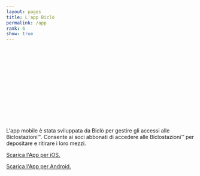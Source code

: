 ```yaml
---
layout: pages
title: L'app Biclò
permalink: /app
rank: 6
show: true
---
```


<div class="mt-5 mb-5" style="margin: auto; width: max(20vw, 200px); height: max(20vw, 200px);">
    <div class="rounded-circle" style="margin: auto; width: max(20vw, 200px); height: max(20vw, 200px); margin: auto; width: 100%; height: 100%; background-image: url('res/img/biclo-app.jpg'); background-size: cover; "></div> 
</div>

L'app mobile è stata sviluppata da Biclò per gestire gli accessi alle Biclostazioni™.
Consente ai soci abbonati di accedere alle Biclostazioni™ per depositare e ritirare i loro mezzi.


<a href=""> Scarica l'App per iOS. </a>

<a href=""> Scarica l'App per Android. </a>

